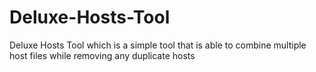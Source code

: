 # Deluxe-Hosts-Tool
Deluxe Hosts Tool which is a simple tool that is able to combine multiple host files while removing any duplicate hosts
